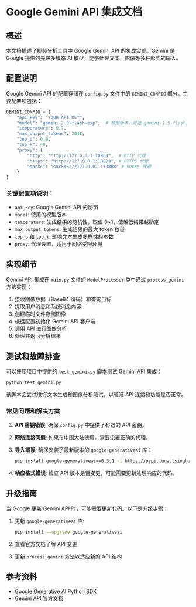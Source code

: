 # Google Gemini API 集成文档

## 概述

本文档描述了视频分析工具中 Google Gemini API 的集成实现。Gemini 是 Google 提供的先进多模态 AI 模型，能够处理文本、图像等多种形式的输入。

## 配置说明

Google Gemini API 的配置存储在 `config.py` 文件中的 `GEMINI_CONFIG` 部分。主要配置项包括：

```python
GEMINI_CONFIG = {
    "api_key": "YOUR_API_KEY",
    "model": "gemini-2.0-flash-exp",  # 模型版本，可选 gemini-1.5-flash, gemini-2.0-flash-exp 等
    "temperature": 0.7,
    "max_output_tokens": 2048,
    "top_p": 0.8,
    "top_k": 40,
    "proxy": {
        "http": "http://127.0.0.1:10809",  # HTTP 代理
        "https": "http://127.0.0.1:10809", # HTTPS 代理
        "socks": "socks5://127.0.0.1:10808" # SOCKS 代理
    }
}
```

### 关键配置项说明：

- `api_key`: Google Gemini API 的密钥
- `model`: 使用的模型版本
- `temperature`: 生成结果的随机性，取值 0~1，值越低结果越确定
- `max_output_tokens`: 生成结果的最大 token 数量
- `top_p` 和 `top_k`: 影响文本生成多样性的参数
- `proxy`: 代理设置，适用于网络受限环境

## 实现细节

Gemini API 集成在 `main.py` 文件的 `ModelProcessor` 类中通过 `process_gemini` 方法实现：

1. 接收图像数据（Base64 编码）和查询目标
2. 提取用户消息和系统消息内容
3. 创建临时文件存储图像
4. 根据配置初始化 Gemini API 客户端
5. 调用 API 进行图像分析
6. 处理并返回分析结果

## 测试和故障排查

可以使用项目中提供的 `test_gemini.py` 脚本测试 Gemini API 集成：

```bash
python test_gemini.py
```

该脚本会尝试进行文本生成和图像分析测试，以验证 API 连接和功能是否正常。

### 常见问题和解决方案

1. **API 密钥错误**: 确保 `config.py` 中提供了有效的 API 密钥。
   
2. **网络连接问题**: 如果在中国大陆使用，需要设置正确的代理。

3. **导入错误**: 确保安装了最新版本的 `google-generativeai` 库：
   ```bash
   pip install google-generativeai==0.3.1 -i https://pypi.tuna.tsinghua.edu.cn/simple
   ```

4. **响应格式错误**: 检查 API 版本是否变更，可能需要更新处理响应的代码。

## 升级指南

当 Google 更新 Gemini API 时，可能需要更新代码。以下是升级步骤：

1. 更新 `google-generativeai` 库:
   ```bash
   pip install --upgrade google-generativeai
   ```

2. 查看官方文档了解 API 变更
   
3. 更新 `process_gemini` 方法以适应新的 API 结构

## 参考资料

- [Google Generative AI Python SDK](https://github.com/google/generative-ai-python)
- [Gemini API 官方文档](https://ai.google.dev/docs/gemini_api_overview) 